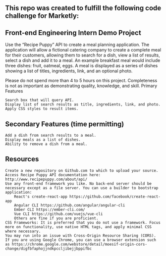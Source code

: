 ## This repo was created to fulfill the following code challenge for Marketly:

## Front-end Engineering Intern Demo Project
Use the “Recipe Puppy” API to create a meal planning application. The application will allow a fictional catering company to create a complete meal for their customers, allowing them to search for a dish, view a list of results, select a dish and add it to a meal. An example breakfast meal would include three dishes: fruit, oatmeal, eggs. A meal is displayed as a series of dishes showing a list of titles, ingredients, link, and an optional photo.

Please do not spend more than 4 to 5 hours on this project. Completeness is not as important as demonstrating quality, knowledge, and skill.
Primary Features

    Search box that will query API.
    Display list of search results as title, ingredients, link, and photo.
    Apply CSS styles to result items.

## Secondary Features (time permitting)

    Add a dish from search results to a meal.
    Display meals as a list of dishes.
    Ability to remove a dish from a meal.

## Resources

    Create a new repository on Github.com to which to upload your source.
    Access Recipe Puppy API documentation here: http://www.recipepuppy.com/about/api/
    Use any front-end framework you like. No back-end server should be necessary except as a file server. You can use a builder to bootstrap application:
        React's create-react-app https://github.com/facebook/create-react-app
        Angular CLI https://github.com/angular/angular-cli
        Ember CLI https://ember-cli.com/
        Vue CLI https://github.com/vuejs/vue-cli
        Others are fine if you are proficient.
    CSS Frameworks: It is preferred that you do not use a framework. Focus more on functionality, use native HTML tags, and apply minimal CSS where necessary.
    You may run into an issue with Cross-Origin Resource Sharing (CORS). If you are using Google Chrome, you can use a browser extension such as https://chrome.google.com/webstore/detail/moesif-origin-cors-change/digfbfaphojjndkpccljibejjbppifbc
